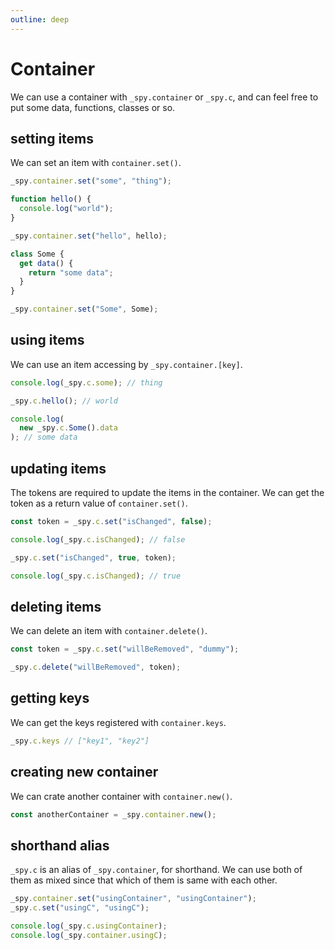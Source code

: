```yaml
---
outline: deep
---
```


# Container

We can use a container with `_spy.container` or `_spy.c`, and can feel free to put some data, functions, classes or so.


## setting items

We can set an item with `container.set()`.

``` js
_spy.container.set("some", "thing");

function hello() {
  console.log("world");
}

_spy.container.set("hello", hello);

class Some {
  get data() {
    return "some data";
  }
}

_spy.container.set("Some", Some);
```

## using items

We can use an item accessing by `_spy.container.[key]`.

``` js
console.log(_spy.c.some); // thing

_spy.c.hello(); // world

console.log(
  new _spy.c.Some().data
); // some data
```

## updating items

The tokens are required to update the items in the container. We can get the token as a return value of `container.set()`.

``` js
const token = _spy.c.set("isChanged", false);

console.log(_spy.c.isChanged); // false

_spy.c.set("isChanged", true, token);

console.log(_spy.c.isChanged); // true
```

## deleting items

We can delete an item with `container.delete()`.

``` js
const token = _spy.c.set("willBeRemoved", "dummy");

_spy.c.delete("willBeRemoved", token);
```

## getting keys

We can get the keys registered with `container.keys`.

``` js
_spy.c.keys // ["key1", "key2"]
```

## creating new container

We can crate another container with `container.new()`.

``` js
const anotherContainer = _spy.container.new();
```


## shorthand alias

`_spy.c` is an alias of `_spy.container`, for shorthand. We can use both of them as mixed since that which of them is same with each other.

``` js
_spy.container.set("usingContainer", "usingContainer");
_spy.c.set("usingC", "usingC");

console.log(_spy.c.usingContainer);
console.log(_spy.container.usingC);
```

